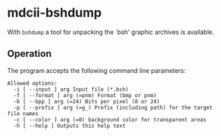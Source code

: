 # mdcii-bshdump

With `bshdump` a tool for unpacking the \`bsh' graphic archives is available.

## Operation

The program accepts the following command line parameters:

    Allowed options:
      -i [ --input ] arg Input file (*.bsh)
      -f [ --format ] arg (=pnm) Format (bmp or pnm)
      -b [ --bpp ] arg (=24) Bits per pixel (8 or 24)
      -p [ --prefix ] arg (=g_) Prefix (including path) for the target file names
      -c [ --color ] arg (=0) background color for transparent areas
      -h [ --help ] Outputs this help text
